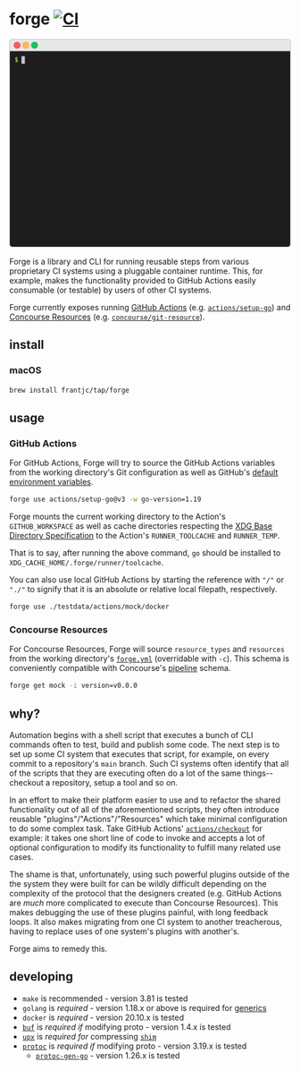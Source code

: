 # forge [![CI](https://github.com/frantjc/forge/actions/workflows/push.yml/badge.svg?branch=main&event=push)](https://github.com/frantjc/forge/actions)

<p align="center">
  <img src="https://raw.githubusercontent.com/frantjc/forge/main/docs/demo.gif">
</p>

Forge is a library and CLI for running reusable steps from various proprietary CI systems using a pluggable container runtime. This, for example, makes the functionality provided to GitHub Actions easily consumable (or testable) by users of other CI systems.

Forge currently exposes running [GitHub Actions](https://docs.github.com/en/actions/learn-github-actions/finding-and-customizing-actions) (e.g. [`actions/setup-go`](https://github.com/actions/setup-go)) and [Concourse Resources](https://concourse-ci.org/resources.html) (e.g. [`concourse/git-resource`](https://github.com/concourse/git-resource)).

## install

### macOS

```sh
brew install frantjc/tap/forge
```

## usage

### GitHub Actions

For GitHub Actions, Forge will try to source the GitHub Actions variables from the working directory's Git configuration as well as GitHub's [default environment variables](https://docs.github.com/en/actions/learn-github-actions/environment-variables#default-environment-variables).

```sh
forge use actions/setup-go@v3 -w go-version=1.19
```

Forge mounts the current working directory to the Action's `GITHUB_WORKSPACE` as well as cache directories respecting the [XDG Base Directory Specification](https://specifications.freedesktop.org/basedir-spec/basedir-spec-latest.html) to the Action's `RUNNER_TOOLCACHE` and `RUNNER_TEMP`.

That is to say, after running the above command, `go` should be installed to `XDG_CACHE_HOME/.forge/runner/toolcache`.

You can also use local GitHub Actions by starting the reference with `"/"` or `"./"` to signify that it is an absolute or relative local filepath, respectively.

```sh
forge use ./testdata/actions/mock/docker
```

### Concourse Resources

For Concourse Resources, Forge will source `resource_types` and `resources` from the working directory's [`forge.yml`](forge.yml) (overridable with `-c`). This schema is conveniently compatible with Concourse's [pipeline](https://concourse-ci.org/pipelines.html) schema.

```sh
forge get mock -i version=v0.0.0
```

## why?

Automation begins with a shell script that executes a bunch of CLI commands often to test, build and publish some code. The next step is to set up some CI system that executes that script, for example, on every commit to a repository's `main` branch. Such CI systems often identify that all of the scripts that they are executing often do a lot of the same things--checkout a repository, setup a tool and so on.

In an effort to make their platform easier to use and to refactor the shared functionality out of all of the aforementioned scripts, they often introduce reusable "plugins"/"Actions"/"Resources" which take minimal configuration to do some complex task. Take GitHub Actions' [`actions/checkout`](https://github.com/actions/checkout) for example: it takes one short line of code to invoke and accepts a lot of optional configuration to modify its functionality to fulfill many related use cases.

The shame is that, unfortunately, using such powerful plugins outside of the the system they were built for can be wildly difficult depending on the complexity of the protocol that the designers created (e.g. GitHub Actions are _much_ more complicated to execute than Concourse Resources). This makes debugging the use of these plugins painful, with long feedback loops. It also makes migrating from one CI system to another treacherous, having to replace uses of one system's plugins with another's.

Forge aims to remedy this.

## developing

- `make` is recommended - version 3.81 is tested
- `golang` is _required_ - version 1.18.x or above is required for [generics](https://go.dev/doc/tutorial/generics)
- `docker` is _required_ - version 20.10.x is tested
- [`buf`](https://github.com/bufbuild/buf) is _required if_ modifying proto - version 1.4.x is tested
- [`upx`](https://github.com/upx/upx) is _required for_ compressing [`shim`](internal/cmd/shim)
- [`protoc`](https://grpc.io/docs/protoc-installation) is _required if_ modifying proto - version 3.19.x is tested
  - [`protoc-gen-go`](https://developers.google.com/protocol-buffers/docs/reference/go-generated) - version 1.26.x is tested
